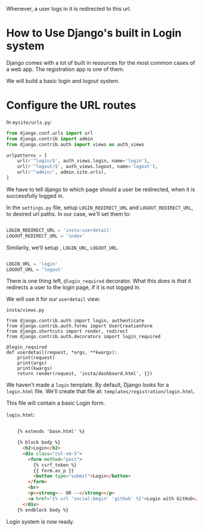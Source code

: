 Whenever, a user logs in it is redirected to this url.

# How to Use Django's built in Login system

Django comes with a lot of built in resources for the most common cases of a web app. The registration app is one of them.

We will build a basic login and logout system.

# Configure the URL routes

In `mysite/urls.py`:

```python
from django.conf.urls import url
from django.contrib import admin
from django.contrib.auth import views as auth_views

urlpatterns = [
    url(r'^login/$', auth_views.login, name='login'),
    url(r'^logout/$', auth_views.logout, name='logout'),
    url(r'^admin/', admin.site.urls),
]
```
We have to tell django to which page should a user be redirected, when it is successfully logged in.

In the `settings.py` file, setup `LOGIN_REDIRECT_URL` and `LOGOUT_REDIRECT_URL`, to desired url paths.
In our case, we'll set them to:

```python

LOGIN_REDIRECT_URL = 'insta:userdetail'
LOGOUT_REDIRECT_URL = 'index'
```
Similarily, we'll setup , `LOGIN_URL`, `LOGOUT_URL`.

```python

LOGIN_URL = 'login'
LOGOUT_URL = 'logout'
```

There is one thing left, `@login_required` decorator. What this does is that it redirects a user to the login page, if it is not logged in. 

We will use it for our `userdetail` view:

`insta/views.py`

```
from django.contrib.auth import login, authenticate
from django.contrib.auth.forms import UserCreationForm
from django.shortcuts import render, redirect
from django.contrib.auth.decorators import login_required

@login_required
def userdetail(request, *args, **kwargs):
    print(request)
    print(args)
    print(kwargs)
    return render(request, 'insta/dashboard.html', {})
```

We haven't made a `login` template.
By default, Django looks for a `login.html` file. We'll create that file at: `templates/registration/login.html`.

This file will contain a basic Login form.

`login.html`:

```html
    
    {% extends 'base.html' %}

    {% block body %}
      <h2>Login</h2>
      <div class="col-sm-5">
        <form method="post">
          {% csrf_token %}
          {{ form.as_p }}
          <button type="submit">Login</button>
        </form>
        <br>
        <p><strong>-- OR --</strong></p>
        <a href="{% url 'social:begin' 'github' %}">Login with GitHub</a><br>
      </div>  
    {% endblock body %}

```

Login system is now ready.









